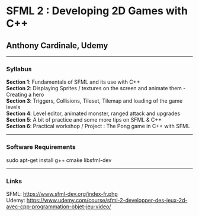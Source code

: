 # SFML 2 : Developing 2D Games with C++
## Anthony Cardinale, Udemy

****

### Syllabus

**Section 1**: Fundamentals of SFML and its use with C++  
**Section 2**: Displaying Sprites / textures on the screen and animate them - Creating a hero  
**Section 3**: Triggers, Collisions, Tileset, Tilemap and loading of the game levels  
**Section 4**: Level editor, animated monster, ranged attack and upgrades  
**Section 5**: A bit of practice and some more tips on SFML & C++  
**Section 6**: Practical workshop / Project : The Pong game in C++ with SFML  

****

### Software Requirements

sudo apt-get install g++ cmake libsfml-dev

****

### Links

SFML: https://www.sfml-dev.org/index-fr.php  
Udemy: https://www.udemy.com/course/sfml-2-developper-des-jeux-2d-avec-cpp-programmation-objet-jeu-video/
